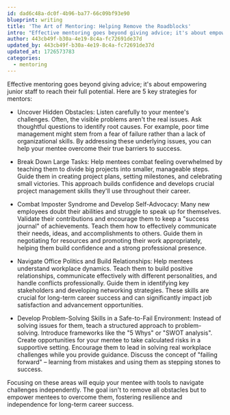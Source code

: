 ```yaml
---
id: dad6c48a-dc0f-4b96-ba77-66c09bf93e90
blueprint: writing
title: 'The Art of Mentoring: Helping Remove the Roadblocks'
intro: "Effective mentoring goes beyond giving advice; it's about empowering junior staff to reach their full potential. Here are 5 key strategies for mentors:"
author: 443cb49f-b30a-4e19-8c4a-fc72691de37d
updated_by: 443cb49f-b30a-4e19-8c4a-fc72691de37d
updated_at: 1726573783
categories:
  - mentoring
---
```

Effective mentoring goes beyond giving advice; it's about empowering junior staff to reach their full potential. Here are 5 key strategies for mentors:

- Uncover Hidden Obstacles:
Listen carefully to your mentee's challenges. Often, the visible problems aren't the real issues. Ask thoughtful questions to identify root causes. For example, poor time management might stem from a fear of failure rather than a lack of organizational skills. By addressing these underlying issues, you can help your mentee overcome their true barriers to success.

- Break Down Large Tasks:
Help mentees combat feeling overwhelmed by teaching them to divide big projects into smaller, manageable steps. Guide them in creating project plans, setting milestones, and celebrating small victories. This approach builds confidence and develops crucial project management skills they'll use throughout their career.

- Combat Imposter Syndrome and Develop Self-Advocacy: 
Many new employees doubt their abilities and struggle to speak up for themselves. Validate their contributions and encourage them to keep a "success journal" of achievements. Teach them how to effectively communicate their needs, ideas, and accomplishments to others. Guide them in negotiating for resources and promoting their work appropriately, helping them build confidence and a strong professional presence.

- Navigate Office Politics and Build Relationships:
Help mentees understand workplace dynamics. Teach them to build positive relationships, communicate effectively with different personalities, and handle conflicts professionally. Guide them in identifying key stakeholders and developing networking strategies. These skills are crucial for long-term career success and can significantly impact job satisfaction and advancement opportunities.

- Develop Problem-Solving Skills in a Safe-to-Fail Environment:
Instead of solving issues for them, teach a structured approach to problem-solving. Introduce frameworks like the "5 Whys" or "SWOT analysis". Create opportunities for your mentee to take calculated risks in a supportive setting. Encourage them to lead in solving real workplace challenges while you provide guidance. Discuss the concept of "failing forward" – learning from mistakes and using them as stepping stones to success.

Focusing on these areas will equip your mentee with tools to navigate challenges independently. The goal isn't to remove all obstacles but to empower mentees to overcome them, fostering resilience and independence for long-term career success.